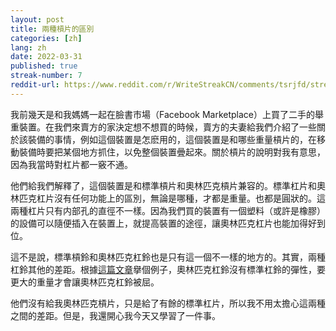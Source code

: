 ```yaml
---
layout: post
title: 兩種槓片的區別
categories: [zh]
lang: zh
date: 2022-03-31
published: true
streak-number: 7
reddit-url: https://www.reddit.com/r/WriteStreakCN/comments/tsrjfd/streak_7_兩種槓片的區別/
---
```

我前幾天是和我媽媽一起在臉書市場（Facebook Marketplace）上買了二手的舉重裝置。在我們來賣方的家決定想不想買的時候，賣方的夫妻給我們介紹了一些關於該裝備的事情，例如這個裝置是怎麽用的，這個裝置是和哪些重量槓片的，在移動裝備時要把某個地方抓住，以免整個裝置曡起來。關於槓片的說明對我有意思，因為我當時對杠片都一竅不通。

他們給我們解釋了，這個裝置是和標準槓片和奧林匹克槓片兼容的。標準杠片和奧林匹克杠片沒有任何功能上的區別，無論是哪種，才都是重量。也都是圓狀的。這兩種杠片只有内部孔的直徑不一樣。因為我們買的裝置有一個塑料（或許是橡膠）的設備可以隨便插入在裝置上，就提高裝置的途徑，讓奧林匹克杠片也能加得好到位。

這不是說，標準槓鈴和奧林匹克杠鈴也是只有這一個不一樣的地方的。其實，兩種杠鈴其他的差距。根據[這篇文章](https://www.livestrong.com/article/1010395-olympic-weights-vs-standard-weights/)擧個例子，奧林匹克杠鈴沒有標準杠鈴的彈性，要更大的重量才會讓奧林匹克杠鈴被屈。

他們沒有給我奧林匹克槓片，只是給了有餘的標準杠片，所以我不用太擔心這兩種之間的差距。但是，我還開心我今天又學習了一件事。